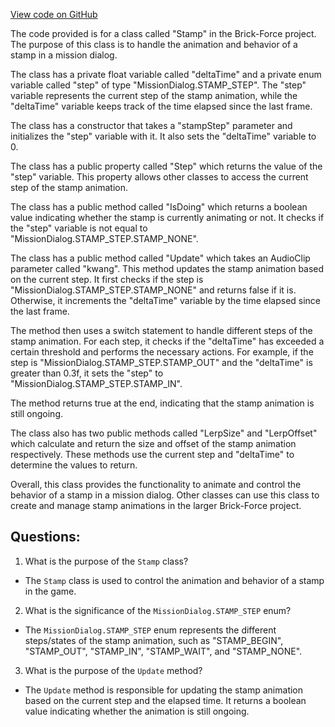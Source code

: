 [View code on GitHub](https://github.com/TieHaxJan/Brick-Force/Assembly-CSharp\Stamp.cs)

The code provided is for a class called "Stamp" in the Brick-Force project. The purpose of this class is to handle the animation and behavior of a stamp in a mission dialog. 

The class has a private float variable called "deltaTime" and a private enum variable called "step" of type "MissionDialog.STAMP_STEP". The "step" variable represents the current step of the stamp animation, while the "deltaTime" variable keeps track of the time elapsed since the last frame.

The class has a constructor that takes a "stampStep" parameter and initializes the "step" variable with it. It also sets the "deltaTime" variable to 0.

The class has a public property called "Step" which returns the value of the "step" variable. This property allows other classes to access the current step of the stamp animation.

The class has a public method called "IsDoing" which returns a boolean value indicating whether the stamp is currently animating or not. It checks if the "step" variable is not equal to "MissionDialog.STAMP_STEP.STAMP_NONE".

The class has a public method called "Update" which takes an AudioClip parameter called "kwang". This method updates the stamp animation based on the current step. It first checks if the step is "MissionDialog.STAMP_STEP.STAMP_NONE" and returns false if it is. Otherwise, it increments the "deltaTime" variable by the time elapsed since the last frame.

The method then uses a switch statement to handle different steps of the stamp animation. For each step, it checks if the "deltaTime" has exceeded a certain threshold and performs the necessary actions. For example, if the step is "MissionDialog.STAMP_STEP.STAMP_OUT" and the "deltaTime" is greater than 0.3f, it sets the "step" to "MissionDialog.STAMP_STEP.STAMP_IN".

The method returns true at the end, indicating that the stamp animation is still ongoing.

The class also has two public methods called "LerpSize" and "LerpOffset" which calculate and return the size and offset of the stamp animation respectively. These methods use the current step and "deltaTime" to determine the values to return.

Overall, this class provides the functionality to animate and control the behavior of a stamp in a mission dialog. Other classes can use this class to create and manage stamp animations in the larger Brick-Force project.
## Questions: 
 1. What is the purpose of the `Stamp` class?
- The `Stamp` class is used to control the animation and behavior of a stamp in the game.

2. What is the significance of the `MissionDialog.STAMP_STEP` enum?
- The `MissionDialog.STAMP_STEP` enum represents the different steps/states of the stamp animation, such as "STAMP_BEGIN", "STAMP_OUT", "STAMP_IN", "STAMP_WAIT", and "STAMP_NONE".

3. What is the purpose of the `Update` method?
- The `Update` method is responsible for updating the stamp animation based on the current step and the elapsed time. It returns a boolean value indicating whether the animation is still ongoing.